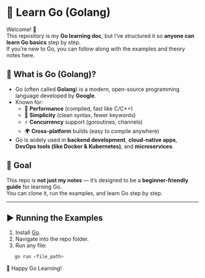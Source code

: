 # 🐹 Learn Go (Golang)

Welcome! 👋  
This repository is my **Go learning doc**, but I’ve structured it so **anyone can learn Go basics** step by step.  
If you’re new to Go, you can follow along with the examples and theory notes here.  


## 📖 What is Go (Golang)?
- Go (often called **Golang**) is a modern, open-source programming language developed by **Google**.
- Known for:
  - 🚀 **Performance** (compiled, fast like C/C++)  
  - 🔧 **Simplicity** (clean syntax, fewer keywords)  
  - ⚡ **Concurrency** support (goroutines, channels)  
  - 🌍 **Cross-platform** builds (easy to compile anywhere)  
- Go is widely used in **backend development**, **cloud-native apps**, **DevOps tools (like Docker & Kubernetes)**, and **microservices**.




## 🎯 Goal
This repo is **not just my notes** — it’s designed to be a **beginner-friendly guide** for learning Go.  
You can clone it, run the examples, and learn Go step by step.  

---

## ▶️ Running the Examples
1. Install [Go](https://go.dev/dl/).  
2. Navigate into the repo folder.  
3. Run any file:  
```bash
   go run <file_path>
```


🐹 Happy Go Learning!
